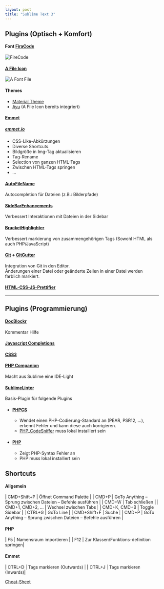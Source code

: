 ```yaml
---
layout: post
title: "Sublime Text 3"
---
```

## Plugins (Optisch + Komfort)

#### Font [FiraCode](https://github.com/tonsky/FiraCode)
![FireCode](https://raw.githubusercontent.com/tonsky/FiraCode/master/extras/logo.svg) 

#### [A File Icon](https://packagecontrol.io/packages/A%20File%20Icon) 

![A Font File](https://packagecontrol.io/readmes/img/f5a4084ecd52e981150282d168130d7e5f46ff46.png) 

#### Themes
- [Material Theme](https://packagecontrol.io/packages/Material%20Theme)
- [Ayu](https://packagecontrol.io/packages/ayu) (A File Icon bereits integriert)

#### [Emmet](https://packagecontrol.io/packages/Emmet) 
##### [emmet.io](https://emmet.io/) 

- CSS-Like-Abkürzungen
- Diverse Shortcuts
- Bildgröße in Img-Tag aktualisieren
- Tag-Rename
- Selection von ganzen HTML-Tags
- Zwischen HTML-Tags springen
- ...

#### [AutoFileName](https://packagecontrol.io/packages/AutoFileName)
Autocompletion für Dateien (z.B.: Bilderpfade)

#### [SideBarEnhancements](https://packagecontrol.io/packages/SideBarEnhancements)
Verbessert Interaktionen mit Dateien in der Sidebar

#### [BracketHighlighter](https://packagecontrol.io/search/BracketHighlighter) 
Verbessert markierung von zusammengehörigen Tags (Sowohl HTML als auch PHP/JavaScript)

#### [Git](https://packagecontrol.io/packages/Git) + [GitGutter](https://packagecontrol.io/packages/GitGutter) 
Integration von Git in den Editor.  
Änderungen einer Datei oder geänderte Zeilen in einer Datei werden farblich markiert. 

#### [HTML-CSS-JS-Prettifier](https://packagecontrol.io/packages/HTML-CSS-JS%20Prettify) 
---
## Plugins (Programmierung)

#### [DocBlockr](https://packagecontrol.io/packages/DocBlockr) 
Kommentar Hilfe

#### [Javascript Completions](https://packagecontrol.io/packages/JavaScript%20Completions) 

#### [CSS3](https://packagecontrol.io/packages/CSS3) 

#### [PHP Companion](https://packagecontrol.io/packages/PHP%20Companion) 
Macht aus Sublime eine IDE-Light

#### [SublimeLinter](https://packagecontrol.io/packages/SublimeLinter) 
Basis-Plugin für folgende Plugins
- #### [PHPCS](https://packagecontrol.io/packages/SublimeLinter-phpcs) 
    + Wendet einen PHP-Codierung-Standard an (PEAR, PSR12, …), erkennt Fehler und kann diese auch korrigieren.
    + [PHP_CodeSniffer](https://github.com/squizlabs/PHP_CodeSniffer) muss lokal installiert sein
- #### [PHP](https://packagecontrol.io/packages/SublimeLinter-php)
    + Zeigt PHP-Syntax Fehler an
    + PHP muss lokal installiert sein


## Shortcuts

#### Allgemein

| CMD+Shift+P | Öffnet Command Palette |
| CMD+P | GoTo Anything – Sprung zwischen Dateien – Befehle ausführen |
| CMD+W | Tab schließen  |
| CMD+1, CMD+2, … | Wechsel zwischen Tabs |
| CMD+K, CMD+B | Toggle Sidebar |
| CTRL+G | GoTo Line |
| CMD+Shift+F | Suche |
| CMD+P | GoTo Anything – Sprung zwischen Dateien – Befehle ausführen |

#### PHP

| F5 | Namensraum importieren |
| F12 | Zur Klassen/Funktions-definition springen|


#### Emmet

| CTRL+D | Tags markieren (Outwards) |
| CTRL+J | Tags markieren (Inwards)|

[Cheat-Sheet](https://cheatography.com/martinprins/cheat-sheets/sublime-text-3-osx/) 
